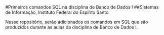 
#Primeiros comandos SQL na disciplina de Banco de Dados I
##Sistemas de Informação, Instituto Federal do Espírito Santo

Nesse repositório, serão adicionados os comandos em SQL que são produzidos durante as aulas da disciplina de Banco de Dados I.
